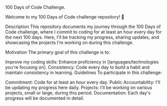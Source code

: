 100 Days of Code Challenge.


Welcome to my 100 Days of Code challenge repository! 🚀

Description
This repository documents my journey through the 100 Days of Code challenge, where I commit to coding for at least an hour every day for the next 100 days. Here, I'll be tracking my progress, sharing updates, and showcasing the projects I'm working on during this challenge.

Motivation
The primary goal of this challenge is to:

Improve my coding skills: Enhance proficiency in [languages/technologies you're focusing on].
Consistency: Code every day to build a habit and maintain consistency in learning.
Guidelines
To participate in this challenge:

Commitment: Code for at least an hour every day.
Public Accountability: I'll be updating my progress here daily.
Projects: I'll be working on various projects, small or large, during this period.
Documentation: Each day's progress will be documented in detail.
